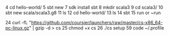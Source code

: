    4  cd hello-world/
   5  sbt new
   7  sdk install sbt
   8  mkdir scala3
   9  cd scala3/
   10  sbt new scala/scala3.g8
   11  ls
   12  cd hello-world/
   13  ls
   14  sbt
   15  run or ~run
   <!-- // Install Coursair -->
   24  curl -fL "https://github.com/coursier/launchers/raw/master/cs-x86_64-pc-linux.gz" | gzip -d > cs
   25  chmod +x cs
   26  ./cs setup
   59  code ~/.profile <!-- // remove quotation marks from "$PATH:/home/gitpod/.local/share/coursier/bin" -->